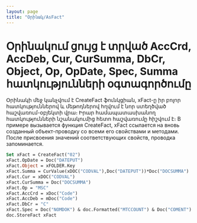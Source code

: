 ```yaml
---
layout: page
title: "Օրինակ/AsFact"
---
```


# Օրինակում ցույց է տրված AccCrd, AccDeb, Cur, CurSumma, DbCr, Object, Op, OpDate, Spec, Summa հատկությունների օգտագործումը


Օրինակի մեջ կանչվում է CreateFact ֆունկցիան, xFact-ը իր բոլոր հատկություններով և մեթոդներով հղվում է նոր ստեղծված հաշվառում-օբյեկտի վրա։ Իրար համապատասխանող հատկությունների նշանակումից հետո հաշվառումը հիշվում է։
В примере вызывается функция CreateFact, xFact ссылается на вновь созданный объект-проводку со всеми его свойствами и методами. После присвоения значений соответствующих свойств, проводка запоминается.

``` vb
Set xFact = CreateFact("02")
xFact.OpDate = Doc("DATEPUT")
xFact.Object = xFOLDER.Key
xFact.Summa = CurValue(xDOC("CODVAL"),Doc("DATEPUT"))*Doc("DOCSUMMA")
xFact.Cur = xDOC("CODVAL")
xFact.CurSumma = Doc("DOCSUMMA")
xFact.Op = "MSC"
xFact.AccCrd = xDoc("Code")
xFact.AccDeb = mDoc("Code")
xFact.DbCr = "C"
xFact.Spec = Doc("NOMDOK") & doc.Formatted("MTCCOUNT") & Doc("COMENT") 
doc.StoreFact xFact
```